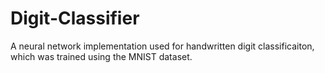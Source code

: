 # Digit-Classifier

A neural network implementation used for handwritten digit classificaiton, which was trained using the MNIST dataset.
